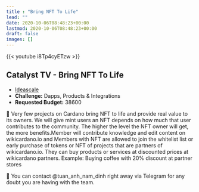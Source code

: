 ```yaml
---
title : "Bring NFT To Life"
lead: ""
date: 2020-10-06T08:48:23+00:00
lastmod: 2020-10-06T08:48:23+00:00
draft: false
images: []
---
```


{{<  youtube i8Tp4cyETzw >}}

## Catalyst TV - Bring NFT To Life

- [Ideascale](https://cardano.ideascale.com/c/idea/418505)
- **Challenge:**  Dapps, Products & Integrations
- **Requested Budget:** 38600

🌟 Very few projects on Cardano bring NFT to life and provide real value to its owners. We will give mint users an NFT depends on how much that user contributes to the community. The higher the level the NFT owner will get, the more benefits.Member will contribute knowledge and edit content on wikicardano.io and Members with NFT are allowed to join the whitelist list or early purchase of tokens or NFT of projects that are partners of wikicardano.io. They can buy products or services at discounted prices at wikicardano partners. Example: Buying coffee with 20% discount at partner stores

🌟 You can contact @tuan_anh_nam_dinh right away via Telegram for any doubt you are having with the team.


